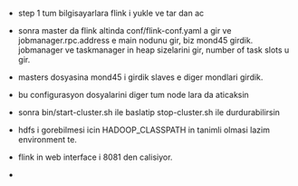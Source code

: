 * step 1 tum bilgisayarlara flink i yukle ve tar dan ac

* sonra master da flink altinda conf/flink-conf.yaml a gir ve jobmanager.rpc.address e main nodunu gir, biz mond45 girdik.
jobmanager ve taskmanager in heap sizelarini gir, number of task slots u gir.

* masters dosyasina mond45 i girdik slaves e diger mondlari girdik.

* bu configurasyon dosyalarini diger tum node lara da aticaksin

* sonra bin/start-cluster.sh ile baslatip stop-cluster.sh ile durdurabilirsin

* hdfs i gorebilmesi icin HADOOP_CLASSPATH in tanimli olmasi lazim environment te.

* flink in web interface i 8081 den calisiyor.

* 